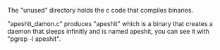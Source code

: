 The "unused" directory holds the c code that compiles binaries.

"apeshit_damon.c" produces "apeshit" which is a binary that creates a daemon that sleeps infinitly and is named apeshit, you can see it with "pgrep -l apeshit".
